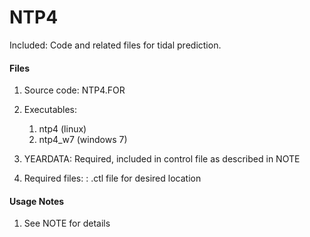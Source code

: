 # NTP4
Included: Code and related files for tidal prediction.  

#### Files
1. Source code: NTP4.FOR
2. Executables:
	1. ntp4 (linux)
	2. ntp4_w7 (windows 7)

3. YEARDATA: Required, included in control file as described in NOTE
4. Required files: : .ctl file for desired location

#### Usage Notes
1. See NOTE for details

